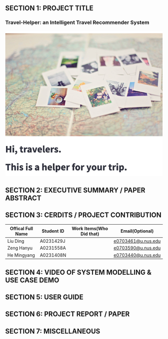 ## SECTION 1: PROJECT TITLE
###  Travel-Helper: an Intelligent Travel Recommender System
![](Miscellaneous/profile.png)
## SECTION 2: EXECUTIVE SUMMARY / PAPER ABSTRACT





## SECTION 3: CERDITS / PROJECT CONTRIBUTION

                                  
|Offical Full Name     |  Student ID   | Work Items(Who Did that)     | Email(Optional)    | 
|----------------------|---------------|------------------------------|--------------------|
| Liu Ding             | A0231429J     |                              | e0703461@u.nus.edu | 
| Zeng Hanyu           | A0231558A     |                              | e0703590@u.nus.edu | 
| He Mingyang          | A0231408N     |                              | e0703440@u.nus.edu | 


## SECTION 4: VIDEO OF SYSTEM MODELLING & USE CASE DEMO




## SECTION 5: USER GUIDE




## SECTION 6: PROJECT REPORT / PAPER




## SECTION 7: MISCELLANEOUS
